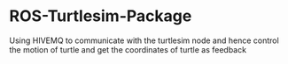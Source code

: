 # ROS-Turtlesim-Package
Using HIVEMQ to communicate with the  turtlesim node and hence control the motion of turtle and get the coordinates of turtle as feedback
